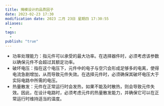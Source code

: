 ```yaml
---
title: 掩模设计的品质因子
date: 2023-02-23 17:30
modification date: 2023 二月 23日 星期四 17:30:55
aliases:
  - 
tags:
  - 
publish: "true"
---
```


- 功率处理能力：指元件可以承受的最大功率。在选择器件时，必须考虑该参数以确保元件不会超过其额定功率。
- 破坏电压：指在这个电压下，元件中的电子与空穴会形成足够多的电离，使得电流急剧增加，从而导致元件失效。在选择元件时，必须确保其破坏电压大于实际电路中所需的电压。
- 热量散发：元件在正常运行时会发热，如果不能及时散热，则会导致元件失效。因此，在设计电路时，必须考虑元件的热量散发能力，并确保它可以在正常运行时维持适当的温度。
